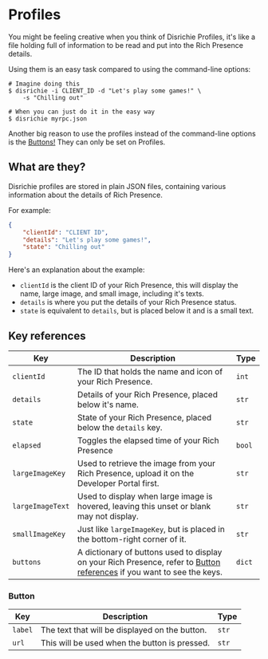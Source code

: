 # Profiles
You might be feeling creative when you think of Disrichie Profiles, it's like a file holding full of information to be read and put into the Rich Presence details.

Using them is an easy task compared to using the command-line options:
```shell
# Imagine doing this
$ disrichie -i CLIENT_ID -d "Let's play some games!" \
	-s "Chilling out"

# When you can just do it in the easy way
$ disrichie myrpc.json
```

Another big reason to use the profiles instead of the command-line options is the [Buttons!](#button) They can only be set on Profiles.

## What are they?
Disrichie profiles are stored in plain JSON files, containing various information about the details of Rich Presence.

For example:
```json
{
	"clientId": "CLIENT ID",
	"details": "Let's play some games!",
	"state": "Chilling out"
}
```

Here's an explanation about the example:
- `clientId` is the client ID of your Rich Presence, this will display the name, large image, and small image, including it's texts.
- `details` is where you put the details of your Rich Presence status.
- `state` is equivalent to `details`, but is placed below it and is a small text.

## Key references
| Key 	| Description 	| Type 	|
|---	|---	|---	|
| `clientId` 	| The ID that holds the name and icon of your Rich Presence. 	| `int` 	|
| `details` 	| Details of your Rich Presence, placed below it's name. 	| `str` 	|
| `state` 	| State of your Rich Presence, placed below the `details` key. 	| `str` 	|
| `elapsed` 	| Toggles the elapsed time of your Rich Presence | `bool` 	|
| `largeImageKey` 	| Used to retrieve the image from your Rich Presence, upload it on the Developer Portal first. 	| `str` 	|
| `largeImageText` 	| Used to display when large image is hovered, leaving this unset or blank may not display. 	| `str` 	|
| `smallImageKey` 	| Just like `largeImageKey`, but is placed in the bottom-right corner of it. 	| `str` 	|
| `buttons` 	| A dictionary of buttons used to display on your Rich Presence, refer to [Button references](#button-references) if you want to see the keys. | `dict` 	|

### Button
| Key 	| Description 	| Type 	|
|---	|---	|---	|
| `label` 	| The text that will be displayed on the button. 	| `str` 	|
| `url` 	| This will be used when the button is pressed. 	| `str` 	|